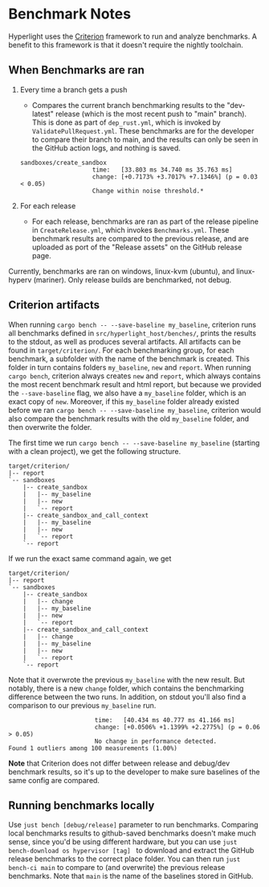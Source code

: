 # Benchmark Notes

Hyperlight uses the [Criterion](https://bheisler.github.io/criterion.rs/book/index.html) framework to run and analyze benchmarks. A benefit to this framework is that it doesn't require the nightly toolchain.

## When Benchmarks are ran

1. Every time a branch gets a push
    - Compares the current branch benchmarking results to the "dev-latest" release (which is the most recent push to "main" branch). This is done as part of `dep_rust.yml`, which is invoked by `ValidatePullRequest.yml`. These benchmarks are for the developer to compare their branch to main, and the results can only be seen in the GitHub action logs, and nothing is saved. 

    ```
    sandboxes/create_sandbox
                        time:   [33.803 ms 34.740 ms 35.763 ms]
                        change: [+0.7173% +3.7017% +7.1346%] (p = 0.03 < 0.05)
                        Change within noise threshold.*
    ```
   
2. For each release
    - For each release, benchmarks are ran as part of the release pipeline in `CreateRelease.yml`, which invokes `Benchmarks.yml`. These benchmark results are compared to the previous release, and are uploaded as port of the "Release assets" on the GitHub release page.

Currently, benchmarks are ran on windows, linux-kvm (ubuntu), and linux-hyperv (mariner). Only release builds are benchmarked, not debug.

## Criterion artifacts

When running `cargo bench -- --save-baseline my_baseline`, criterion runs all benchmarks defined in `src/hyperlight_host/benches/`, prints the results to the stdout, as well as produces several artifacts. All artifacts can be found in `target/criterion/`. For each benchmarking group, for each benchmark, a subfolder with the name of the benchmark is created. This folder in turn contains folders `my_baseline`, `new`  and `report`. When running `cargo bench`, criterion always creates `new` and `report`, which always contains the most recent benchmark result and html report, but because we provided the `--save-baseline` flag, we also have a `my_baseline` folder, which is an exact copy of `new`. Moreover, if this `my_baseline` folder already existed before we ran `cargo bench -- --save-baseline my_baseline`, criterion would also compare the benchmark results with the old `my_baseline` folder, and then overwrite the folder.

The first time we run `cargo bench -- --save-baseline my_baseline` (starting with a clean project), we get the following structure. 

```
target/criterion/
|-- report
`-- sandboxes
    |-- create_sandbox
    |   |-- my_baseline
    |   |-- new
    |   `-- report
    |-- create_sandbox_and_call_context
    |   |-- my_baseline
    |   |-- new
    |   `-- report
    `-- report
```

If we run the exact same command again, we get 

```
target/criterion/
|-- report
`-- sandboxes
    |-- create_sandbox
    |   |-- change
    |   |-- my_baseline
    |   |-- new
    |   `-- report
    |-- create_sandbox_and_call_context
    |   |-- change
    |   |-- my_baseline
    |   |-- new
    |   `-- report
    `-- report
```

Note that it overwrote the previous `my_baseline` with the new result. But notably, there is a new `change` folder, which contains the benchmarking difference between the two runs. In addition, on stdout you'll also find a comparison to our previous `my_baseline` run.

```
                        time:   [40.434 ms 40.777 ms 41.166 ms]
                        change: [+0.0506% +1.1399% +2.2775%] (p = 0.06 > 0.05)
                        No change in performance detected.
Found 1 outliers among 100 measurements (1.00%)
```

**Note** that Criterion does not differ between release and debug/dev benchmark results, so it's up to the developer to make sure baselines of the same config are compared.

## Running benchmarks locally

Use `just bench [debug/release]` parameter to run benchmarks. Comparing local benchmarks results to github-saved benchmarks doesn't make much sense, since you'd be using different hardware, but you can use `just bench-download os hypervisor [tag] ` to download and extract the GitHub release benchmarks to the correct place folder. You can then run `just bench-ci main` to compare to (and overwrite) the previous release benchmarks. Note that `main` is the name of the baselines stored in GitHub.
